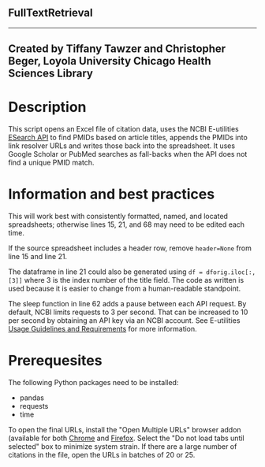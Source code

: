 ## FullTextRetrieval
---
Created by Tiffany Tawzer and Christopher Beger, Loyola University Chicago Health Sciences Library
---
# Description
This script opens an Excel file of citation data, uses the NCBI E-utilities [ESearch API](https://www.ncbi.nlm.nih.gov/books/NBK25499/#chapter4.ESearch) to find PMIDs based on article titles, appends the PMIDs into link resolver URLs and writes those back into the spreadsheet. It uses Google Scholar or PubMed searches as fall-backs when the API does not find a unique PMID match.

# Information and best practices
This will work best with consistently formatted, named, and located spreadsheets; otherwise lines 15, 21, and 68 may need to be edited each time.

If the source spreadsheet includes a header row, remove `header=None` from line 15 and line 21.

The dataframe in line 21 could also be generated using `df = dforig.iloc[:, [3]]` where 3 is the index number of the title field. The code as written is used because it is easier to change from a human-readable standpoint.

The sleep function in line 62 adds a pause between each API request. By default, NCBI limits requests to 3 per second. That can be increased to 10 per second by obtaining an API key via an NCBI account. See E-utilities [Usage Guidelines and Requirements](https://www.ncbi.nlm.nih.gov/books/NBK25497/#chapter2.Usage_Guidelines_and_Requiremen) for more information.

# Prerequesites 
The following Python packages need to be installed:
- pandas
- requests
- time

To open the final URLs, install the "Open Multiple URLs" browser addon (available for both [Chrome](https://chrome.google.com/webstore/detail/open-multiple-urls/oifijhaokejakekmnjmphonojcfkpbbh) and [Firefox](https://addons.mozilla.org/de/firefox/addon/open-multiple-urls/). Select the "Do not load tabs until selected" box to minimize system strain. If there are a large number of citations in the file, open the URLs in batches of 20 or 25. 